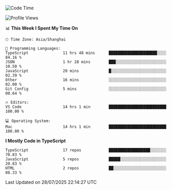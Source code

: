 <!--START_SECTION:waka-->
![Code Time](http://img.shields.io/badge/Code%20Time-8%2C014%20hrs%209%20mins-blue)

![Profile Views](http://img.shields.io/badge/Profile%20Views-5-blue)

📊 **This Week I Spent My Time On** 

```text
🕑︎ Time Zone: Asia/Shanghai

💬 Programming Languages: 
TypeScript               11 hrs 48 mins      █████████████████████░░░░   84.16 % 
JSON                     1 hr 28 mins        ███░░░░░░░░░░░░░░░░░░░░░░   10.50 % 
JavaScript               20 mins             █░░░░░░░░░░░░░░░░░░░░░░░░   02.39 % 
Other                    16 mins             ░░░░░░░░░░░░░░░░░░░░░░░░░   02.00 % 
Git Config               5 mins              ░░░░░░░░░░░░░░░░░░░░░░░░░   00.64 % 

🔥 Editors: 
VS Code                  14 hrs 1 min        █████████████████████████   100.00 % 

💻 Operating System: 
Mac                      14 hrs 1 min        █████████████████████████   100.00 % 
```

**I Mostly Code in TypeScript** 

```text
TypeScript               17 repos            ██████████████████░░░░░░░   70.83 % 
JavaScript               5 repos             █████░░░░░░░░░░░░░░░░░░░░   20.83 % 
HTML                     2 repos             ██░░░░░░░░░░░░░░░░░░░░░░░   08.33 % 
```




 Last Updated on 28/07/2025 22:14:27 UTC
<!--END_SECTION:waka-->
